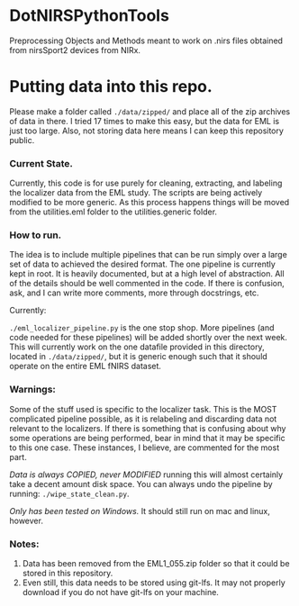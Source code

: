 # DotNIRSPythonTools
Preprocessing Objects and Methods meant to work on .nirs files obtained from
nirsSport2 devices from NIRx.

# Putting data into this repo.

Please make a folder called `./data/zipped/` and place all of the zip archives of data in there. I tried 17 times to make this easy, but the data for EML is just too large. Also, not storing data here means I can keep this repository public.

### Current State.
Currently, this code is for use purely for cleaning, extracting, and labeling the
localizer data from the EML study. The scripts are being actively modified to be more generic.
As this process happens things will be moved from the utilities.eml folder to the utilities.generic folder.

### How to run.
The idea is to include multiple pipelines that can be run simply over a large set of data to achieved the desired format.
The one pipeline is currently kept in root. It is heavily documented, but at a high level of abstraction. All of the details
should be well commented in the code. If there is confusion, ask, and I can write more comments, more through docstrings, etc.

Currently:

`./eml_localizer_pipeline.py` is the one stop shop. More pipelines (and code needed for these pipelines) will be added shortly over the next week.
This will currently work on the one datafile provided in this directory, located in `./data/zipped/`, but it is generic enough such that it should
operate on the entire EML fNIRS dataset.

### Warnings:

Some of the stuff used is specific to the localizer task. This is the MOST complicated pipeline possible, as it is relabeling
and discarding data not relevant to the localizers. If there is something that is confusing about why some operations are being performed, bear in mind
that it may be specific to this one case. These instances, I believe, are commented for the most part.

*Data is always COPIED, never MODIFIED* running this will almost certainly take a decent amount disk space. You can always undo the pipeline by running:
`./wipe_state_clean.py`.

*Only has been tested on Windows.* It should still run on mac and linux, however.

### Notes:
1. Data has been removed from the EML1_055.zip folder so that it could be stored in this repository.
2. Even still, this data needs to be stored using git-lfs. It may not properly download if you do not have git-lfs on your machine.
